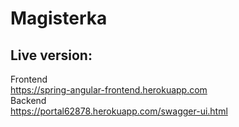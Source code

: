 # Magisterka





## Live version:  <br/>
Frontend<br/>
https://spring-angular-frontend.herokuapp.com <br/>
Backend<br/>
https://portal62878.herokuapp.com/swagger-ui.html
